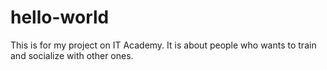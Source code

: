 # hello-world
This is for my project on IT Academy. It is about people who wants to train and socialize with other ones.
